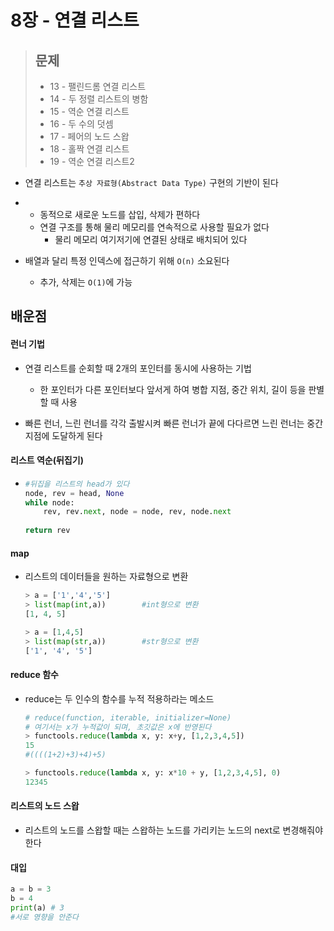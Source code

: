 # 8장 - 연결 리스트

> ## 문제
>
> - 13 - 팰린드롬 연결 리스트
> - 14 - 두 정렬 리스트의 병함
> - 15 - 역순 연결 리스트
> - 16 - 두 수의 덧셈
> - 17 - 페어의 노드 스왑
> - 18 - 홀짝 연결 리스트
> - 19 - 역순 연결 리스트2

- 연결 리스트는 `추상 자료형(Abstract Data Type)` 구현의 기반이 된다

- - 동적으로 새로운 노드를 삽입, 삭제가 편하다
  - 연결 구조를 통해 물리 메모리를 연속적으로 사용할 필요가 없다
    - 물리 메모리 여기저기에 연결된 상태로 배치되어 있다
- 배열과 달리 특정 인덱스에 접근하기 위해 `O(n)` 소요된다
  - 추가, 삭제는 `O(1)`에 가능

## 배운점

#### 런너 기법

- 연결 리스트를 순회할 때 2개의 포인터를 동시에 사용하는 기법
  - 한 포인터가 다른 포인터보다 앞서게 하여 병합 지점, 중간 위치, 길이 등을 판별할 때 사용

- 빠른 런너, 느린 런너를 각각 출발시켜 빠른 런너가 끝에 다다르면 느린 런너는 중간 지점에 도달하게 된다

#### 리스트 역순(뒤집기)

- ```python
  #뒤집을 리스트의 head가 있다
  node, rev = head, None
  while node:
      rev, rev.next, node = node, rev, node.next
     
  return rev
  ```

#### map

- 리스트의 데이터들을 원하는 자료형으로 변환

  ```python
  > a = ['1','4','5']
  > list(map(int,a))		#int형으로 변환
  [1, 4, 5]
  
  > a = [1,4,5]
  > list(map(str,a))		#str형으로 변환
  ['1', '4', '5']
  ```

#### reduce 함수

- reduce는 두 인수의 함수를 누적 적용하라는 메소드

  ```python
  # reduce(function, iterable, initializer=None)
  # 여기서는 x가 누적값이 되며, 초깃값은 x에 반영된다
  > functools.reduce(lambda x, y: x+y, [1,2,3,4,5])
  15
  #((((1+2)+3)+4)+5)
  
  > functools.reduce(lambda x, y: x*10 + y, [1,2,3,4,5], 0)
  12345
  
  ```

#### 리스트의 노드 스왑

- 리스트의 노드를 스왑할 때는 스왑하는 노드를 가리키는 노드의 next로 변경해줘야 한다

#### 대입

```python
a = b = 3
b = 4
print(a) # 3
#서로 영향을 안준다
```

